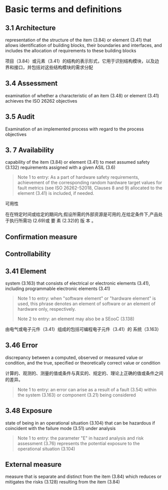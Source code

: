 # Basic terms and definitions

## 3.1 Architecture

representation of the structure of the item \(3.84\) or element \(3.41\) that allows identification of building blocks, their boundaries and interfaces, and includes the allocation of requirements to these building blocks 

项目（3.84）或元素（3.41）的结构的表示形式，它用于识别结构模块，以及边界和接口，并包括对这些结构模块的需求分配

## 3.4 Assessment

examination of whether a characteristic of an item \(3.48\) or element \(3.41\) achieves the ISO 26262 objectives

## 3.5 Audit

Examination of an implemented process with regard to the process objectives

## 3. 7 Availability

capability of the item \(3.84\) or element \(3.41\) to meet assumed safety \(3.132\) requirements assigned with a given ASIL \(3.6\)

> Note 1 to entry: As a part of hardware safety requirements, achievement of the corresponding random hardware target values for fault metrics \(see ISO 26262-52018, Clauses 8 and 9\) allocated to the element \(3.41\) is included, if needed.

可用性

在在特定时间或给定的期间内,假设所需的外部资源是可用的,在给定条件下,产品处于执行所需功 \(2.69\)或 要 素 \(2.32\)的 版 本 。

## Confirmation measure

## Controllability



## 3.41 Element

system \(3.163\) that consists of electrical or electronic elements \(3.41\),  including programmable electronic elements \(3.41\)

> Note 1 to entry:  when "software element" or "hardware element" is used, this phrase denotes an element of software or an element of hardware only, respectively.
>
> Note 2 to entry: an element may also be a SEooC \(3.138\)

由电气或电子元件（3.41）组成的包括可编程电子元件（3.41）的 系统（3.163）

## 3.46 Error

discrepancy between a computed, observed or measured value or condition, and the true, specified or theoretically correct value or condition

计算的、观测的、测量的值或条件与真实的、规定的、理论上正确的值或条件之间的差异。

> Note 1 to entry: an error can arise as a result of a fault \(3.54\) within the system \(3.163\) or component \(3.21\) being considered

## 3.48 Exposure

state of being in an operational situation \(3.104\) that can be hazardous if coincident with the failure mode \(3.51\) under analysis

> Note 1 to entry: the parameter "E" in hazard analysis and risk assessment \(3.76\) represents the potential exposure to the operational situation \(3.104\)

## External measure

measure that is separate and distinct from the item \(3.84\) which reduces or mitigates the risks \(3.128\) resulting from the item \(3.84\)

